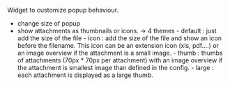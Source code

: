 Widget to customize popup behaviour.
- change size of popup
- show attachments as thumbnails or icons.
    -> 4 themes
        - default : just add the size of the file
        - icon : add the size of the file and show an icon before the filename. This icon can be an extension icon (xls, pdf....) or an image overview if the attachment is a small image.
        - thumb : thumbs of attachments (70px * 70px per attachment) with an image overview if the attachment is smallest image than defined in the config.
        - large : each attachment is displayed as a large thumb.